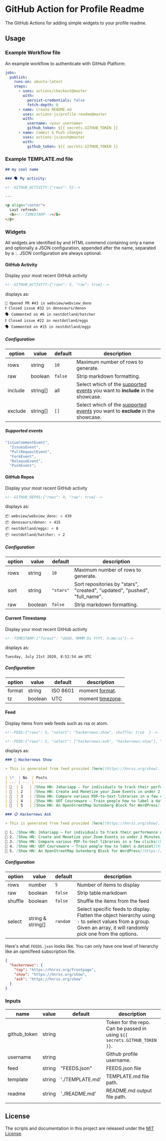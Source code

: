 # GitHub Action for Profile Readme

The GitHub Actions for adding simple widgets to your profile readme.

## Usage

### Example Workflow file

An example workflow to authenticate with GitHub Platform:

```yaml
jobs:
  publish:
    runs-on: ubuntu-latest
    steps:
      - uses: actions/checkout@master
        with:
          persist-credentials: false
          fetch-depth: 0
      - name: Create README.md
        uses: actions-js/profile-readme@master
        with:
          username: <your username>
          github_token: ${{ secrets.GITHUB_TOKEN }}
      - name: Commit & Push changes
        uses: actions-js/push@master
        with:
          github_token: ${{ secrets.GITHUB_TOKEN }}
```

### Example TEMPLATE.md file

```markdown
## my cool name

### 🗣 My activity:

<!--GITHUB_ACTIVITY:{"rows": 5}-->

---

<p align="center">
  Last refresh: 
  <b><!--TIMESTAMP--></b>
</p>
```

### Widgets

All widgets are identified by and HTML commend containing only a name and
optionally a JSON configuration, appended after the name, separated by a `:`.
JSON configuration are always optional.

#### GitHub Activity

Display your most recent GitHub activity

```markdown
<!--GITHUB_ACTIVITY:{"rows": 5, "raw": true}-->
```

displays as:

```
💪 Opened PR #43 in webview/webview_deno
❗️ Closed issue #32 in denosaurs/denon
🗣 Commented on #6 in nestdotland/hatcher
❗️ Closed issue #22 in nestdotland/eggs
🗣 Commented on #15 in nestdotland/eggs
```

##### Configuration

| option  | value    | default | description                                                                                        |
| ------- | -------- | ------- | -------------------------------------------------------------------------------------------------- |
| rows    | string   | `10`    | Maximum number of rows to generate.                                                                |
| raw     | boolean  | `false` | Strip markdown formatting.                                                                         |
| include | string[] | all     | Select which of the [supported events](#supported-events) you want to **include** in the showcase. |
| exclude | string[] | `[]`    | Select which of the [supported events](#supported-events) you want to **exclude** in the showcase. |

##### Supported events

```typescript
"IssueCommentEvent",
  "IssuesEvent",
  "PullRequestEvent",
  "ForkEvent",
  "ReleaseEvent",
  "PushEvent";
```

#### GitHub Repos

Display your most recent GitHub activity

```markdown
<!--GITHUB_REPOS:{"rows": 4, "raw": true}-->
```

displays as:

```
📦 webview/webview_deno: ⭐️ 439
📦 denosaurs/denon: ⭐️ 415
📦 nestdotland/eggs: ⭐️ 8
📦 nestdotland/hatcher: ⭐️ 2
```

##### Configuration

| option | value   | default   | description                                                                |
| ------ | ------- | --------- | -------------------------------------------------------------------------- |
| rows   | string  | `10`      | Maximum number of rows to generate.                                        |
| sort   | string  | `"stars"` | Sort repositories by "stars", "created", "updated", "pushed", "full_name". |
| raw    | boolean | `false`   | Strip markdown formatting.                                                 |

#### Current Timestamp

Display your most recent GitHub activity

```markdown
<!--TIMESTAMP:{"format": "dddd, MMMM Do YYYY, h:mm:ss"}-->
```

displays as:

```
Tuesday, July 21st 2020, 8:52:54 am UTC
```

##### Configuration

| option | value   | default  | description                                                               |
| ------ | ------- | -------- | ------------------------------------------------------------------------- |
| format | string  | ISO 8601 | moment [format](https://momentjs.com/docs/#/displaying/).                 |
| tz     | boolean | UTC      | moment [timezone](https://momentjs.com/timezone/docs/#/using-timezones/). |

#### Feed

Display items from web feeds such as rss or atom.

```markdown
<!--FEED:{"rows": 5, "select": "hackernews:show", shuffle: true  }-->

<!--FEED:{"rows": 5, "select": ["hackernews:ask", "hackernews:show"], "raw": true  }-->
```

displays as:

```markdown
### 📰 Hackernews Show

> This is generated from feed provided [here](https://hnrss.org/show). Add it to your rss reader!

| \*  | No  | Posts                                                                                                        | Domain                                                 |
| --- | --- | ------------------------------------------------------------------------------------------------------------ | ------------------------------------------------------ |
| 🔖  | 1   | [Show HN: Johariapp – For individuals to track their performance on Johari Window](https://johariapp.com/)   | [johariapp.com](https://johariapp.com)                 |
| 🔖  | 2   | [Show HN: Create and Monetize your Zoom Events in under 2 Minutes](http://ditto.video/)                      | [ditto.video](http://ditto.video)                      |
| 🔖  | 3   | [Show HN: Compare various PDF-to-text libraries in a few clicks](https://www.apibatchtest.com/)              | [www.apibatchtest.com](https://www.apibatchtest.com)   |
| 🔖  | 4   | [Show HN: UDT Courseware – Train people how to label a dataset](https://universaldatatool.com/courses)       | [universaldatatool.com](https://universaldatatool.com) |
| 🔖  | 5   | [Show HN: An OpenStreetMap Gutenberg Block for WordPress](https://wordpress.org/plugins/ootb-openstreetmap/) | [wordpress.org](https://wordpress.org)                 |
```

```markdown
### 📋 Hackernews Ask

> This is generated from feed provided [here](https://hnrss.org/show). Add it to your rss reader!

🔖 1. [Show HN: Johariapp – For individuals to track their performance on Johari Window](https://johariapp.com/) ([johariapp.com](https://johariapp.com))
🔖 2. [Show HN: Create and Monetize your Zoom Events in under 2 Minutes](http://ditto.video/) ([ditto.video](http://ditto.video))
🔖 3. [Show HN: Compare various PDF-to-text libraries in a few clicks](https://www.apibatchtest.com/) ([www.apibatchtest.com](https://www.apibatchtest.com))
🔖 4. [Show HN: UDT Courseware – Train people how to label a dataset](https://universaldatatool.com/courses) ([universaldatatool.com](https://universaldatatool.com))
🔖 5. [Show HN: An OpenStreetMap Gutenberg Block for WordPress](https://wordpress.org/plugins/ootb-openstreetmap/) ([wordpress.org](https://wordpress.org))
```

##### Configuration

| option  | value             | default  | description                                                                                                                                                         |
| ------- | ----------------- | -------- | ------------------------------------------------------------------------------------------------------------------------------------------------------------------- |
| rows    | number            | `5`      | Number of items to display                                                                                                                                          |
| raw     | boolean           | `false`  | Strip table markdown                                                                                                                                                |
| shuffle | boolean           | `false`  | Shuffle the items from the feed                                                                                                                                     |
| select  | string & string[] | `random` | Select specific feeds to display. Flatten the object hierarchy using `:` to select values from a group. Given an array, it will randomly pick one from the options. |

Here's what `FEEDS.json` looks like. You can only have one level of hierarchy like an opml/feed subscription file.

```json
{
  "hackernews": {
    "top": "https://hnrss.org/frontpage",
    "show": "https://hnrss.org/show",
    "ask": "https://hnrss.org/show"
  }
}
```

### Inputs

| name         | value  | default         | description                                                               |
| ------------ | ------ | --------------- | ------------------------------------------------------------------------- |
| github_token | string |                 | Token for the repo. Can be passed in using `${{ secrets.GITHUB_TOKEN }}`. |
| username     | string |                 | Github profile username.                                                  |
| feed         | string | "FEEDS.json"    | FEEDS.json file                                                           |
| template     | string | './TEMPLATE.md' | TEMPLATE.md file path.                                                    |
| readme       | string | './README.md'   | README.md output file path.                                               |
|              |

## License

The scripts and documentation in this project are released under the [MIT License](LICENSE).

